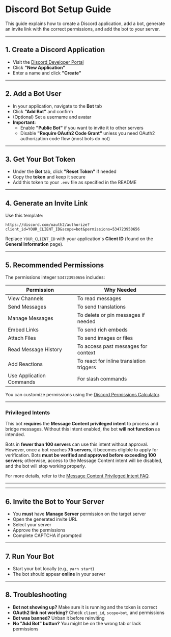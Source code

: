 # Discord Bot Setup Guide

This guide explains how to create a Discord application, add a bot, generate an invite link with the correct permissions, and add the bot to your server.

---

## 1. Create a Discord Application

- Visit the [Discord Developer Portal](https://discord.com/developers/applications)
- Click **"New Application"**
- Enter a name and click **"Create"**

---

## 2. Add a Bot User

- In your application, navigate to the **Bot** tab
- Click **"Add Bot"** and confirm
- (Optional) Set a username and avatar
- **Important:**
  - Enable **"Public Bot"** if you want to invite it to other servers
  - Disable **"Require OAuth2 Code Grant"** unless you need OAuth2 authorization code flow (most bots do not)

---

## 3. Get Your Bot Token

- Under the **Bot** tab, click **"Reset Token"** if needed
- Copy the **token** and keep it secure
- Add this token to your `.env` file as specified in the README

---

## 4. Generate an Invite Link

Use this template:

```
https://discord.com/oauth2/authorize?client_id=YOUR_CLIENT_ID&scope=bot&permissions=534723950656
```

Replace `YOUR_CLIENT_ID` with your application's **Client ID** (found on the **General Information** page).

---

## 5. Recommended Permissions

The permissions integer `534723950656` includes:

| Permission                 | Why Needed                                         |
|----------------------------|----------------------------------------------------|
| View Channels              | To read messages                                   |
| Send Messages              | To send translations                               |
| Manage Messages            | To delete or pin messages if needed                |
| Embed Links                | To send rich embeds                                |
| Attach Files               | To send images or files                            |
| Read Message History       | To access past messages for context                |
| Add Reactions              | To react for inline translation triggers           |
| Use Application Commands   | For slash commands                                 |

You can customize permissions using the [Discord Permissions Calculator](https://discordapi.com/permissions.html#).

---

### Privileged Intents

This bot **requires** the **Message Content privileged intent** to process and bridge messages. Without this intent enabled, the bot **will not function** as intended.

Bots in **fewer than 100 servers** can use this intent without approval. However, once a bot reaches **75 servers**, it becomes eligible to apply for verification.
Bots **must be verified and approved before exceeding 100 servers**; otherwise, access to the Message Content intent will be disabled, and the bot will stop working properly.

For more details, refer to the [Message Content Privileged Intent FAQ](https://support-dev.discord.com/hc/en-us/articles/4404772028055-Message-Content-Privileged-Intent-FAQ).

---

---

## 6. Invite the Bot to Your Server

- You **must** have **Manage Server** permission on the target server
- Open the generated invite URL
- Select your server
- Approve the permissions
- Complete CAPTCHA if prompted

---

## 7. Run Your Bot

- Start your bot locally (e.g., `yarn start`)
- The bot should appear **online** in your server

---

## 8. Troubleshooting

- **Bot not showing up?** Make sure it is running and the token is correct
- **OAuth2 link not working?** Check `client_id`, `scope=bot`, and permissions
- **Bot was banned?** Unban it before reinviting
- **No "Add Bot" button?** You might be on the wrong tab or lack permissions